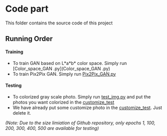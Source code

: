 # Code part
This folder contains the source code of this project

## Running Order

#### Training
 
 - To train GAN based on L\*a\*b\* color space. Simply run [Color_space_GAN .py](Color_space_GAN .py)
 - To train Pix2Pix GAN. Simply run [Pix2Pix_GAN.py](Pix2Pix_GAN.py)

#### Testing
  - To colorized gray scale photo. Simply run [test_img.py](test_img.py) and put the photos you want colorized in the [customize_test](../Data/customize_test)
  - We have already put some customize photo in the [customize_test](../Data/customize_test). Just delete it.
  
  *(Note: Due to the size limiation of Github repository, only epochs 1, 100, 200, 300, 400, 500 are available for testing)*
